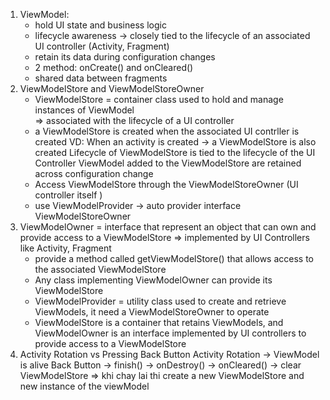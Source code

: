 1. ViewModel:
    - hold UI state and business logic
    - lifecycle awareness -> closely tied to the lifecycle of an associated UI controller (Activity, Fragment)
    - retain its data during configuration changes
    - 2 method: onCreate() and onCleared()
    - shared data between fragments
2. ViewModelStore and ViewModelStoreOwner
    - ViewModelStore = container class used to hold and manage instances of ViewModel	
    => associated with the lifecycle of a UI controller
    - a ViewModelStore is created when the associated UI contrller is created
    VD: When an activity is created → a ViewModelStore is also created
    Lifecycle of ViewModelStore is tied to the lifecycle of the UI Controller
    ViewModel added to the ViewModelStore are retained across configuration change
    - Access ViewModelStore through the ViewModelStoreOwner (UI controller itself )
    - use ViewModelProvider -> auto provider interface ViewModelStoreOwner
3. ViewModelOwner = interface that represent an object that can own and provide access to a ViewModelStore
=> implemented by UI Controllers like Activity, Fragment
    - provide a method called getViewModelStore() that allows access to the associated ViewModelStore
    - Any class implementing ViewModelOwner can provide its ViewModelStore
    - ViewModelProvider = utility class used to create and retrieve ViewModels, it need a ViewModelStoreOwner
    to operate
    - ViewModelStore is a container that retains ViewModels, and ViewModelOwner is an interface implemented by UI controllers to provide access to a ViewModelStore
4. Activity Rotation vs Pressing Back Button
Activity Rotation -> ViewModel is alive
Back Button -> finish() -> onDestroy() -> onCleared() -> clear ViewModelStore
=> khi chay lai thi create a new ViewModelStore and new instance of the viewModel